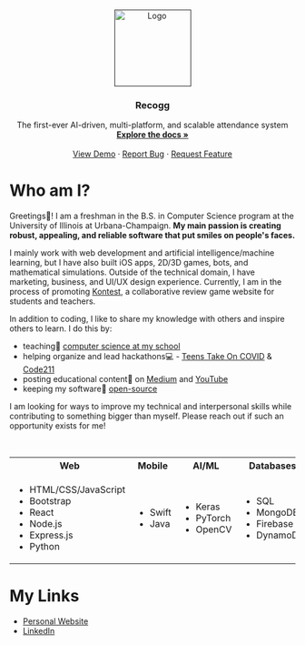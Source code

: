 


<!--
**ashayp22/ashayp22** is a ✨ _special_ ✨ repository because its `README.md` (this file) appears on your GitHub profile.
-->

<br />
<p align="center">
  <a href="">
    <img src="images/logo.png" alt="Logo" width="135" height="135">
  </a>

  <h3 align="center">Recogg</h3>

  <p align="center">
    The first-ever AI-driven, multi-platform, and scalable attendance system
    <br />
    <a href="https://github.com/ashayp22/Recogg"><strong>Explore the docs »</strong></a>
    <br />
    <br />
    <a href="https://drive.google.com/file/d/1RIYtdJydTC6Voq9BGmnX6ocfJt22Cyct/view?usp=sharing">View Demo</a>
    ·
    <a href="https://github.com/ashayp22/Recogg/issues">Report Bug</a>
    ·
    <a href="https://github.com/ashayp22/Recogg/issues">Request Feature</a>
  </p>
</p>

# Who am I?

Greetings🖖! I am a freshman in the B.S. in Computer Science program at the University of Illinois at Urbana-Champaign. **My main passion is creating robust, appealing, and reliable software that put smiles on people's faces.** 

I mainly work with web development and artificial intelligence/machine learning, but I have also built iOS apps, 2D/3D games, bots, and mathematical simulations. Outside of the technical domain, I have marketing, business, and UI/UX design experience. Currently, I am in the process of promoting [Kontest](http://kontest.us/), a collaborative review game website for students and teachers.

In addition to coding, I like to share my knowledge with others and inspire others to learn. I do this by:

* teaching🏫 [computer science at my school](https://compscikids.net/)
* helping organize and lead hackathons💻 - [Teens Take On COVID](https://teens-take-on-covid.devpost.com/) & [Code211](https://code211.org/)
* posting educational content🧮 on [Medium](https://medium.com/@ashayp22) and [YouTube](https://www.youtube.com/channel/UCC-lrzuSt77LJjqa7bOCYjw)
* keeping my software👐 [open-source](https://github.com/ashayp22/)

I am looking for ways to improve my technical and interpersonal skills while contributing to something bigger than myself. Please reach out if such an opportunity exists for me!

<br />
<table>
  <tbody>
    <tr>
      <th align="center">Web</th>
      <th align="center">Mobile</th>
      <th align="center">AI/ML</th>
      <th align="center">Databases</th>
      <th align="center">Cloud</th>
      <th align="center">Management</th>
    </tr>
    <tr>
      <td>
        <ul>
          <li>HTML/CSS/JavaScript</li>
          <li>Bootstrap</li>
          <li>React</li>
          <li>Node.js</li>
          <li>Express.js</li>
          <li>Python</li>
        </ul>
      </td>
      <td>
        <ul>
          <li>Swift</li>
          <li>Java</li>
        </ul>
      </td>
      <td>
        <ul>
          <li>Keras</li>
          <li>PyTorch</li>
          <li>OpenCV</li>
        </ul>
      </td>
      <td>
        <ul>
          <li>SQL</li>
          <li>MongoDB</li>
          <li>Firebase</li>
          <li>DynamoDB</li>
        </ul>
      </td>
      <td>
        <ul>
          <li>AWS</li>
          <li>DigitalOcean</li>
          <li>Heroku</li>
        </ul>
      </td>
      <td>
        <ul>
          <li>Figma</li>
          <li>Trello</li>
        </ul>
      </td>
    </tr>
  </tbody>
</table>

# My Links

* [Personal Website](http://ashayp.com/)
* [LinkedIn](https://www.linkedin.com/in/ashay-parikh-a0621619a/)
